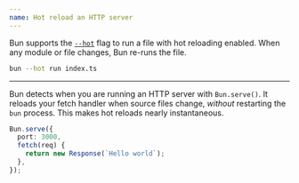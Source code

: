```yaml
---
name: Hot reload an HTTP server
---
```


Bun supports the [`--hot`](/docs/runtime/hot#hot-mode) flag to run a file with hot reloading enabled. When any module or file changes, Bun re-runs the file.

```sh
bun --hot run index.ts
```

---

Bun detects when you are running an HTTP server with `Bun.serve()`. It reloads your fetch handler when source files change, _without_ restarting the `bun` process. This makes hot reloads nearly instantaneous.

```ts
Bun.serve({
  port: 3000,
  fetch(req) {
    return new Response(`Hello world`);
  },
});
```

